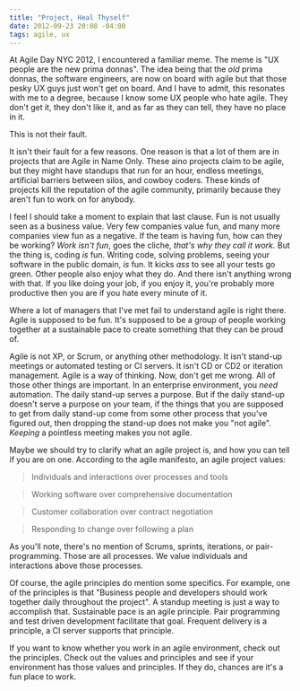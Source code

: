 ```yaml
---
title: "Project, Heal Thyself"
date: 2012-09-23 20:08 -04:00
tags: agile, ux
---
```


At Agile Day NYC 2012, I encountered a familiar meme. The meme is "UX people are the new prima donnas". The idea being that the *old* prima donnas, the software engineers, are now on board with agile but that those pesky UX guys just won't get on board. And I have to admit, this resonates with me to a degree, because I know some UX people who hate agile. They don't get it, they don't like it, and as far as they can tell, they have no place in it.

This is not their fault. 

It isn't their fault for a few reasons. One reason is that a lot of them are in projects that are Agile in Name Only. These aino projects claim to be agile, but they might have standups that run for an hour, endless meetings, artificial barriers between silos, and cowboy coders. These kinds of projects kill the reputation of the agile community, primarily because they aren't fun to work on for anybody. 

I feel I should take a moment to explain that last clause. Fun is not usually seen as a business value. Very few companies value fun, and many more companies view fun as a negative. If the team is having fun, how can they be working? *Work isn't fun*, goes the cliche, *that's why they call it work.* But the thing is, coding *is* fun. Writing code, solving problems, seeing your software in the public domain, *is* fun. It kicks *ass* to see all your tests go green. Other people also enjoy what they do. And there isn't anything wrong with that. If you like doing your job, if you enjoy it, you're probably more productive then you are if you hate every minute of it.

Where a lot of managers that I've met fail to understand agile is right there. Agile is supposed to be fun. It's supposed to be a group of people working together at a sustainable pace to create something that they can be proud of.

Agile is not XP, or Scrum, or anything other methodology. It isn't stand-up meetings or automated testing or CI servers. It isn't CD or CD2 or iteration management. Agile is a way of thinking. Now, don't get me wrong. All of those other things are important. In an enterprise environment, you *need* automation. The daily stand-up serves a purpose. But if the daily stand-up doesn't serve a purpose on your team, if the things that you are supposed to get from daily stand-up come from some other process that you've figured out, then dropping the stand-up does not make you "not agile". *Keeping* a pointless meeting makes you not agile.

Maybe we should try to clarify what an agile project is, and how you can tell if you are on one. According to the agile manifesto, an agile project values:

> Individuals and interactions over processes and tools

> Working software over comprehensive documentation

> Customer collaboration over contract negotiation

> Responding to change over following a plan

As you'll note, there's no mention of Scrums, sprints, iterations, or pair-programming. Those are all processes. We value individuals and interactions above those processes. 

Of course, the agile principles do mention some specifics. For example, one of the principles is that "Business people and developers should work together daily throughout the project". A standup meeting is just a way to accomplish that. Sustainable pace is an agile principle. Pair programming and test driven development facilitate that goal. Frequent delivery is a principle, a CI server supports that principle. 

If you want to know whether you work in an agile environment, check out the principles. Check out the values and principles and see if your environment has those values and principles. If they do, chances are it's a fun place to work. 
